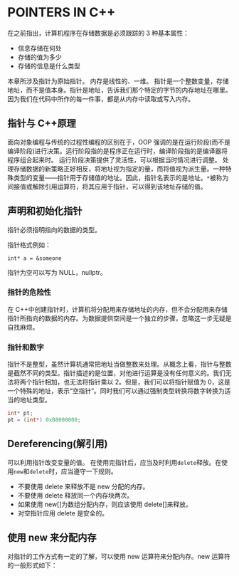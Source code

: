 # POINTERS IN C++

在之前指出，计算机程序在存储数据是必须跟踪的 3 种基本属性：

- 信息存储在何处
- 存储的值为多少
- 存储的信息是什么类型

本章所涉及指针为原始指针。
内存是线性的、一维。
指针是一个整数变量，存储地址，而不是值本身。指针是地址，告诉我们那个特定的字节的内存地址在哪里。因为我们在代码中所作的每一件事，都是从内存中读取或写入内存。

## 指针与 C++原理

面向对象编程与传统的过程性编程的区别在于，OOP 强调的是在运行阶段(而不是编译阶段)进行决策。运行阶段指的是程序正在运行时，编译阶段指的是编译器将程序组合起来时。
运行阶段决策提供了灵活性，可以根据当时情况进行调整。
处理存储数据的新策略正好相反，将地址视为指定的量，而将值视为派生量。一种特殊类型的变量——指针用于存储值的地址。因此，指针名表示的是地址。`*`被称为间接值或解除引用运算符，将其应用于指针，可以得到该地址存储的值。

## 声明和初始化指针

指针必须指明指向的数据的类型。

指针格式例如：

```
int* a = &someone
```

指针为空可以写为 NULL，nullptr。

### 指针的危险性

在 C++中创建指针时，计算机将分配用来存储地址的内存，但不会分配用来存储指针所指向的数据的内存。为数据提供空间是一个独立的步骤，忽略这一步无疑是自找麻烦。

### 指针和数字

指针不是整型，虽然计算机通常把地址当做整数来处理。从概念上看，指针与整数是截然不同的类型。指针描述的是位置，对他进行运算是没有任何意义的。我们无法将两个指针相加，也无法将指针乘以 2。但是，我们可以将指针赋值为 0，这是一个特殊的地址，表示“空指针”。同时我们可以通过强制类型转换将数字转换为适当的地址类型。

```Cpp
int* pt;
pt = (int*) 0xB8000000;
```

## Dereferencing(解引用)

可以利用指针改变变量的值。
在使用完指针后，应当及时利用`delete`释放。在使用`new`和`delete`时，应当遵守一下规则。

- 不要使用 delete 来释放不是 new 分配的内存。
- 不要使用 delete 释放同一个内存块两次。
- 如果使用 new[]为数组分配内存，则应该使用 delete[]来释放。
- 对空指针应用 delete 是安全的。

## 使用 new 来分配内存

对指针的工作方式有一定的了解，可以使用 new 运算符来分配内存。new 运算符的一般形式如下：

```Cpp

```

